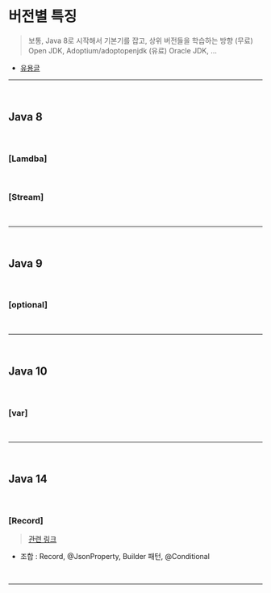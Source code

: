 # 버전별 특징
> 보통, Java 8로 시작해서 기본기를 잡고, 상위 버전들을 학습하는 방향
> (무료) Open JDK, Adoptium/adoptopenjdk
> (유료) Oracle JDK, ...
* [유용글](https://kudl.tistory.com/entry/JAVA-%EB%B2%84%EC%A0%84%EB%B3%84-%ED%8A%B9%EC%A7%95)

<hr>
<br>

## Java 8
#### 

<br>

### [Lamdba]

<br>

### [Stream]

<br>
<hr>
<br>

## Java 9
#### 

<br>

### [optional]

<br>
<hr>
<br>

## Java 10
#### 

<br>

### [var]

<br>
<hr>
<br>

## Java 14
#### 

<br>

### [Record]
> [관련 링크](https://coding-start.tistory.com/355)
* 조합 : Record, @JsonProperty, Builder 패턴, @Conditional

<br>
<hr>
<br>
